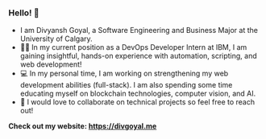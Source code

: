 ### Hello! 👋
* I am Divyansh Goyal, a Software Engineering and Business Major at the University of Calgary.
* 👨‍💼 In my current position as a DevOps Developer Intern at IBM, I am gaining insightful, hands-on experience with automation, scripting, and web development!
* 💻 In my personal time, I am working on strengthening my web development abilities (full-stack). I am also spending some time educating myself on blockchain technologies, computer vision, and AI.
* 🤝 I would love to collaborate on technical projects so feel free to reach out!

**Check out my website: https://divgoyal.me**
